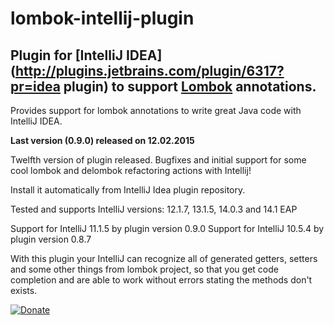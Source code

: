 lombok-intellij-plugin
======================

## Plugin for [IntelliJ IDEA](http://plugins.jetbrains.com/plugin/6317?pr=idea plugin) to support [Lombok](http://code.google.com/p/projectlombok/) annotations. ##

Provides support for lombok annotations to write great Java code with IntelliJ IDEA.

**Last version (0.9.0) released on 12.02.2015**

Twelfth version of plugin released. Bugfixes and initial support for some cool lombok and delombok refactoring actions with Intellij!

Install it automatically from IntelliJ Idea plugin repository.

Tested and supports IntelliJ versions: 12.1.7, 13.1.5, 14.0.3 and 14.1 EAP 

Support for IntelliJ 11.1.5 by plugin version 0.9.0
Support for IntelliJ 10.5.4 by plugin version 0.8.7

With this plugin your IntelliJ can recognize all of generated getters, setters and some other things from lombok project, so that you get code completion and are able to work without errors stating the methods don't exists.



[![Donate](https://www.paypal.com/en_US/i/btn/btn_donateCC_LG.gif)](https://www.paypal.com/cgi-bin/webscr?cmd=_s-xclick&hosted_button_id=3F9HXD7A2SMCN)
